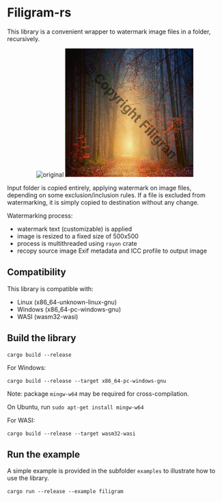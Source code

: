 Filigram-rs
===========

This library is a convenient wrapper to watermark image files in a folder, recursively.

<p align="center">
    <img alt="original" src="./data/original.jpg" width="300" height="300"/> 
    <img alt="watermarked" src="./data/watermarked.jpg" width="300" height="300"/>
</p>

Input folder is copied entirely, applying watermark on image files, depending on some exclusion/inclusion rules.
If a file is excluded from watermarking, it is simply copied to destination without any change.

Watermarking process:
- watermark text (customizable) is applied
- image is resized to a fixed size of 500x500
- process is multithreaded using `rayon` crate
- recopy source image Exif metadata and ICC profile to output image

## Compatibility

This library is compatible with:
- Linux (x86_64-unknown-linux-gnu)
- Windows (x86_64-pc-windows-gnu)
- WASI (wasm32-wasi)

## Build the library

```console
cargo build --release
```

For Windows:

```console
cargo build --release --target x86_64-pc-windows-gnu
```

Note: package `mingw-w64` may be required for cross-compilation.

On Ubuntu, run `sudo apt-get install mingw-w64`

For WASI:

```console
cargo build --release --target wasm32-wasi
```

## Run the example

A simple example is provided in the subfolder `examples` to illustrate how to use the library.

```console
cargo run --release --example filigram
```
